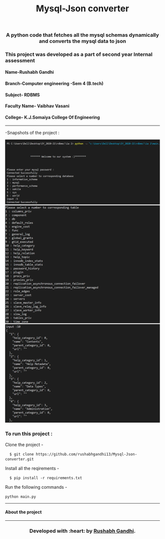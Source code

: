 <h1 align="center">Mysql-Json converter</h1>
<div align="center">
  <br>
  <h3>A python code that fetches all the mysql schemas dynamically and converts the mysql data to json</h3>
</div>

### This project was developed as a part of second year Internal assessment
#### Name-Rushabh Gandhi 
#### Branch-Computer engineering -Sem 4 (B.tech)
#### Subject- RDBMS 
#### Faculty Name- Vaibhav Vasani 
#### College- K.J.Somaiya College Of Engineering 
 



---

-Snapshots of the project :

![img](screenshots/ss1.png)
![img](screenshots/ss2.png)  
![img](screenshots/ss3.png)  



  
### To run this project :

Clone the project -
```
  $ git clone https://github.com/rushabhgandhi13/Mysql-Json-converter.git
```
  
Install all the reqirements -
```
  $ pip install -r requirements.txt
 ``` 

Run the following commands -

```
python main.py
```

---
#### About the project

---
<h3 align="center"><b>Developed with :heart: by <a href="https://github.com/rushabhgandhi13">Rushabh Gandhi</a>.</b></h1>
